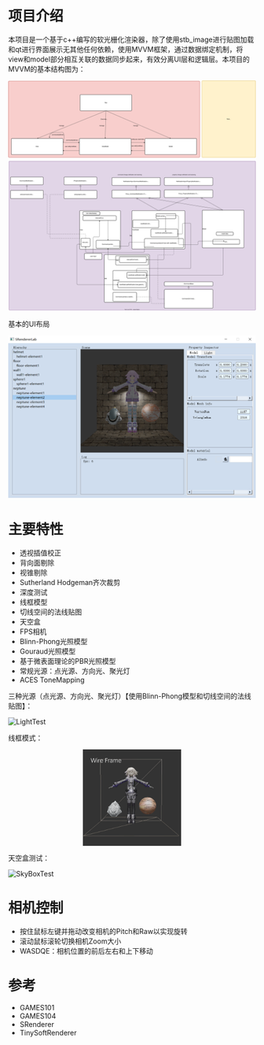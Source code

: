 # 项目介绍
本项目是一个基于c++编写的软光栅化渲染器，除了使用stb_image进行贴图加载和qt进行界面展示无其他任何依赖，使用MVVM框架，通过数据绑定机制，将view和model部分相互关联的数据同步起来，有效分离UI层和逻辑层。本项目的MVVM的基本结构图为：

![MVVMframework](MVVMframework.svg)

基本的UI布局

![BasicUILayout](image/screenshots/basicUILayout.png)

# 主要特性

+ 透视插值校正
+ 背向面剔除
+ 视锥剔除
+ Sutherland Hodgeman齐次裁剪
+ 深度测试
+ 线框模型
+ 切线空间的法线贴图
+ 天空盒
+ FPS相机
+ Blinn-Phong光照模型
+ Gouraud光照模型
+ 基于微表面理论的PBR光照模型
+ 常规光源：点光源、方向光、聚光灯
+ ACES ToneMapping

三种光源（点光源、方向光、聚光灯）【使用Blinn-Phong模型和切线空间的法线贴图】：

![LightTest](image/screenshots/LightTest.png)

线框模式：


<div align="center">
	<img src="image/screenshots/WireFrame.png" align="middle" width="200" />
</div>

天空盒测试：

![SkyBoxTest](image/screenshots/SkyBoxTest.png)
# 相机控制
+ 按住鼠标左键并拖动改变相机的Pitch和Raw以实现旋转
+ 滚动鼠标滚轮切换相机Zoom大小
+ WASDQE：相机位置的前后左右和上下移动

# 参考

+ GAMES101
+ GAMES104
+ SRenderer
+ TinySoftRenderer
